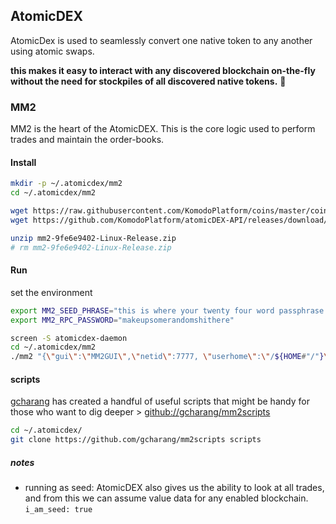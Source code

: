 ## AtomicDEX

AtomicDex is used to seamlessly convert one native token to any another using atomic swaps.

__this makes it easy to interact with any discovered blockchain on-the-fly without the need for stockpiles of all discovered native tokens.__ :thinking:


### MM2

MM2 is the heart of the AtomicDEX.  This is the core logic used to perform trades and maintain the order-books.


#### Install
```bash
mkdir -p ~/.atomicdex/mm2
cd ~/.atomicdex/mm2

wget https://raw.githubusercontent.com/KomodoPlatform/coins/master/coins
wget https://github.com/KomodoPlatform/atomicDEX-API/releases/download/beta-2.1.4315/mm2-9fe6e9402-Linux-Release.zip

unzip mm2-9fe6e9402-Linux-Release.zip
# rm mm2-9fe6e9402-Linux-Release.zip
```

#### Run
set the environment
```bash
export MM2_SEED_PHRASE="this is where your twenty four word passphrase would go and you had better write the muthafuka down and put it somewhere safe"
export MM2_RPC_PASSWORD="makeupsomerandomshithere"
```

```bash
screen -S atomicdex-daemon
cd ~/.atomicdex/mm2
./mm2 "{\"gui\":\"MM2GUI\",\"netid\":7777, \"userhome\":\"/${HOME#"/"}\", \"i_am_seed\":true, \"passphrase\":\"$MM2_SEED_PHRASE\", \"rpc_password\":\"$MM2_RPC_PASSWORD\"}"
```


#### scripts
[gcharang](https://github.com/gcharang) has created a handful of useful scripts that might be handy for those who want to dig deeper > [github://gcharang/mm2scripts](https://github.com/gcharang/mm2scripts)
```bash
cd ~/.atomicdex/
git clone https://github.com/gcharang/mm2scripts scripts
```


##### notes
- running as seed: AtomicDEX also gives us the ability to look at all trades, and from this we can assume value data for any enabled blockchain.
``i_am_seed: true``
